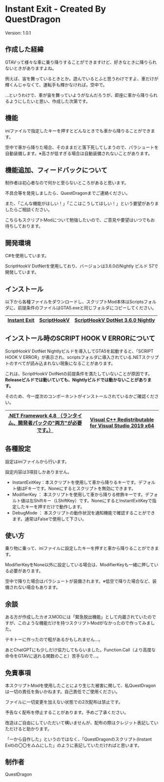 # Instant Exit - Created By QuestDragon
Version: 1.0.1
## 作成した経緯
GTAVって様々な車に乗り降りすることができますけど、好きなときに降りられないときがありますよね。

例えば、宙を舞っているときとか。遊んでいるとふと思うわけですよ、車だけが輝くんじゃなくて、運転手も輝かなければ。空中で。

…というわけで、車が宙を舞っていようがなんだろうが、即座に車から降りられるようにしたいと思い、作成した次第です。

## 機能
iniファイルで指定したキーを押すとどんなときでも車から降りることができます。

空中で車から降りた場合、そのままだと落下死してしまうので、パラシュートを自動装備します。※高さが低すぎる場合は自動装備されないことがあります。

## 機能追加、フィードバックについて
制作者は初心者なので何かと至らないところがあると思います。

不具合等を発見しましたら、QuestDragonまでご連絡ください。

また、「こんな機能がほしい！」「ここはこうしてほしい！」という要望がありましたらご相談ください。

こちらもスクリプトModについて勉強したいので、ご意見や要望はいつでもお待ちしております。

## 開発環境
C#を使用しています。

ScriptHookV DotNetを使用しており、バージョンは3.6.0のNightly ビルド 57で開発しています。

## インストール
以下から各種ファイルをダウンロードし、スクリプトMod本体はScriptsフォルダに、前提条件のファイルはGTA5.exeと同じフォルダにコピーしてください。

| [Instant Exit](https://github.com/QuestDragon/GTAV_InstantExit/releases/latest/download/InstantExit.zip) | [ScriptHookV](http://dev-c.com/gtav/scripthookv/) | [ScriptHookV DotNet 3.6.0 Nightly](https://github.com/scripthookvdotnet/scripthookvdotnet-nightly/releases/latest) |
| ------------- | ------------- | ------------- | 

## インストール時のSCRIPT HOOK V ERRORについて
ScriptHookV DotNet Nightlyビルドを導入してGTA5を起動すると、「SCRIPT HOOK V ERROR」が表示され、scriptsフォルダに導入されている.NETスクリプトのすべてが読み込まれない現象になることがあります。

これは、ScriptHookV DotNetの前提条件を満たしていないことが原因です。**Releaseビルドでは動いていても、Nightlyビルドでは動かないことがあります。**

そのため、今一度次のコンポーネントがインストールされているかご確認ください。

| [.NET Framework 4.8 （ランタイム、開発者パックの"両方"が必要です。）](https://dotnet.microsoft.com/download/dotnet-framework/net48) | [Visual C++ Redistributable for Visual Studio 2019 x64](https://support.microsoft.com/en-us/help/2977003/the-latest-supported-visual-c-downloads) |
| ------------- | ------------- |

## 各種設定
設定はiniファイルから行います。

設定内容は3項目しかありません。

- InstantExitKey：本スクリプトを使用して車から降りるキーです。デフォルト値はFキーです。Noneにするとスクリプトを無効にできます。
- ModifierKey ： 本スクリプトを使用して車から降りる修飾キーです。デフォルト値は左Shiftキー（LShiftKey）です。NoneにするとInstantExitKeyで指定したキーを押すだけで動作します。
- DebugMode ： 本スクリプトの動作状況を通知機能で確認することができます。通常はFalseで使用して下さい。


## 使い方
乗り物に乗って、iniファイルに設定したキーを押すと車から降りることができます。

ModifierKeyをNone以外に設定している場合は、ModifierKeyも一緒に押している必要があります。

空中で降りた場合はパラシュートが装備されます。※低空で降りた場合など、装備されない場合もあります。

## 余談
ある方が作成したカオスMODには「緊急脱出機能」として内蔵されていたのですが、このような機能だけを持つスクリプトModがなかったので作ってみました。

テキトーに作ったので粗があるかもしれません…。

あとChatGPTにも少しだけ協力してもらいました。Function.Call（より高度な命令をGTAVに送れる関数のこと）苦手なので…。

## 免責事項
本スクリプトModを使用したことにより生じた被害に関して、私QuestDragonは一切の責任を負いかねます。自己責任でご使用ください。

ファイルに一切変更を加えない状態での2次配布は禁止です。

予告なく配布を停止することがあります。予めご了承ください。

改造はご自由にしていただいて構いませんが、配布の際はクレジット表記していただけると助かります。

「一から自作した」というのではなく、「QuestDragonのスクリプト(Instant Exit)の〇〇を△△にした」のように表記していただければと思います。

## 制作者
QuestDragon

